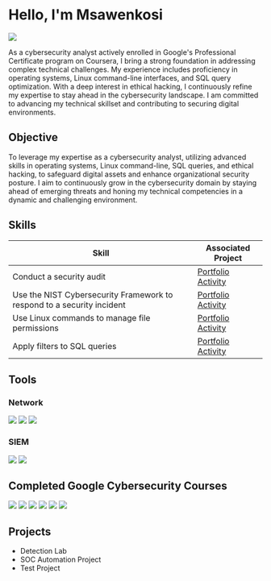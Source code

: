 # Hello, I'm Msawenkosi
<a href="https://www.linkedin.com/in/msawenkosi-magagula-b492257b/"><img src="https://img.shields.io/badge/-LinkedIn-0072b1?&style=for-the-badge&logo=linkedin&logoColor=white" /></a>


As a cybersecurity analyst actively enrolled in Google's Professional Certificate program on Coursera, I bring a strong foundation in addressing complex technical challenges. My experience includes proficiency in operating systems, Linux command-line interfaces, and SQL query optimization. With a deep interest in ethical hacking, I continuously refine my expertise to stay ahead in the cybersecurity landscape. I am committed to advancing my technical skillset and contributing to securing digital environments.

## Objective
To leverage my expertise as a cybersecurity analyst, utilizing advanced skills in operating systems, Linux command-line, SQL queries, and ethical hacking, to safeguard digital assets and enhance organizational security posture. I aim to continuously grow in the cybersecurity domain by staying ahead of emerging threats and honing my technical competencies in a dynamic and challenging environment.

## Skills

| Skill                                         | Associated Project         |
|-----------------------------------------------|----------------------------|
| Conduct a security audit          | <a href="https://www.coursera.org/learn/manage-security-risks/exam/TMBj8/portfolio-activity-conduct-a-security-audit/view-attempt">Portfolio Activity</a>|
| Use the NIST Cybersecurity Framework to respond to a security incident | <a href="https://www.coursera.org/learn/networks-and-network-security/exam/AFji2/portfolio-activity-use-the-nist-cybersecurity-framework-to-respond-to-a-security/view-attempt">Portfolio Activity</a>|
| Use Linux commands to manage file permissions         | <a href="https://www.coursera.org/learn/linux-and-sql/exam/m1xkN/portfolio-activity-use-linux-commands-to-manage-file-permissions/view-attempt">Portfolio Activity</a>|
| Apply filters to SQL queries      | <a href="https://www.coursera.org/learn/linux-and-sql/exam/qgOax/portfolio-activity-apply-filters-to-sql-queries/view-attempt">Portfolio Activity</a>|


## Tools

### Network
<div>
    <img src="https://img.shields.io/badge/-Wireshark-1679A7?&style=for-the-badge&logo=Wireshark&logoColor=white" />
    <img src="https://img.shields.io/badge/-Suricata-EF3B2D?&style=for-the-badge&logo=Suricata&logoColor=white" />
    <img src="https://img.shields.io/badge/-Linux-777BB4?&style=for-the-badge&logo=Linux&logoColor=white" />
</div>

### SIEM
<div>
    <img src="https://img.shields.io/badge/-Splunk-000000?&style=for-the-badge&logo=Splunk&logoColor=white" />
    <img src="https://img.shields.io/badge/-Elastic-005571?&style=for-the-badge&logo=Elastic&logoColor=white" />
</div>

## Completed Google Cybersecurity Courses
<div>
<a href="https://coursera.org/share/ec4fa9fb3f53910de7aa9202812ff72b"><img src="https://img.shields.io/badge/-Foundations_of_Cybersecurity-FF0000?&style=for-the-badge&logo=Google&logoColor=black" /></a>
<a href="https://coursera.org/share/6d32fd8a23c732b2de9649b3159adfd6"><img src="https://img.shields.io/badge/-Manage_Security_Risks-0000FF?&style=for-the-badge&logo=Google&logoColor=black" /></a>
<a href="https://coursera.org/share/e5f4c5b74785e34fb7293168ee2e39d3"><img src="https://img.shields.io/badge/-Networks and Network Security-000000?&style=for-the-badge&logo=Google&logoColor=white" /></a>
<a href="https://coursera.org/share/9be711d9422e1c1a691f736c802676d4"><img src="https://img.shields.io/badge/-Linux and SQL-800080?&style=for-the-badge&logo=Google&logoColor=white" /></a>
<a href="https://coursera.org/share/9be711d9422e1c1a691f736c802676d4"><img src="https://img.shields.io/badge/-Automate Cybersecurity Tasks with Python-800080?&style=for-the-badge&logo=Google&logoColor=white" /></a>
<a href="https://coursera.org/share/9be711d9422e1c1a691f736c802676d4"><img src="https://img.shields.io/badge/-Connect and Protect: Networks and Network Security-800080?&style=for-the-badge&logo=Google&logoColor=white" /></a>
</div>

## Projects
- Detection Lab
- SOC Automation Project
- Test Project
